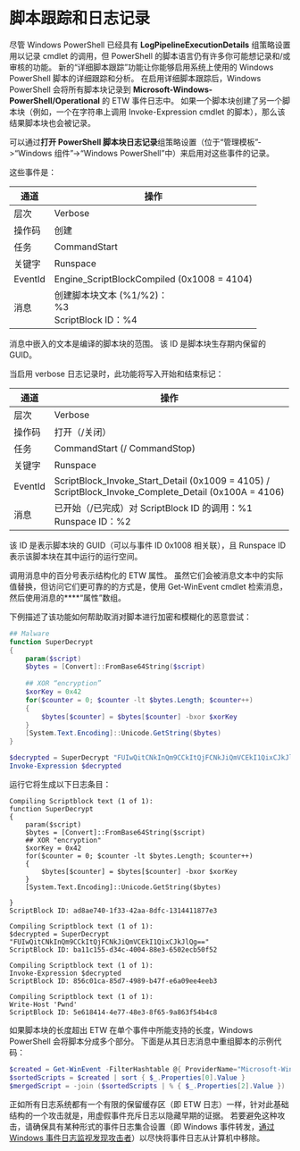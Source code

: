 # 脚本跟踪和日志记录

尽管 Windows PowerShell 已经具有 **LogPipelineExecutionDetails** 组策略设置用以记录 cmdlet 的调用，但 PowerShell 的脚本语言仍有许多你可能想记录和/或审核的功能。 新的“详细脚本跟踪”功能让你能够启用系统上使用的 Windows PowerShell 脚本的详细跟踪和分析。 在启用详细脚本跟踪后，Windows PowerShell 会将所有脚本块记录到 **Microsoft-Windows-PowerShell/Operational** 的 ETW 事件日志中。 如果一个脚本块创建了另一个脚本块（例如，一个在字符串上调用 Invoke-Expression cmdlet 的脚本），那么该结果脚本块也会被记录。

可以通过**打开 PowerShell 脚本块日志记录**组策略设置（位于“管理模板”->“Windows 组件”->“Windows PowerShell”中）来启用对这些事件的记录。

这些事件是：

| 通道 | 操作                                 |
|---------|---------------------------------------------|
| 层次   | Verbose                                     |
| 操作码  | 创建                                      |
| 任务    | CommandStart                                |
| 关键字 | Runspace                                    |
| EventId | Engine_ScriptBlockCompiled (0x1008 = 4104)  |
| 消息 | 创建脚本块文本 (%1/%2)： </br> %3 </br> ScriptBlock ID：%4 |


消息中嵌入的文本是编译的脚本块的范围。 该 ID 是脚本块生存期内保留的 GUID。

当启用 verbose 日志记录时，此功能将写入开始和结束标记：

| 通道 | 操作                                            |
|---------|--------------------------------------------------------|
| 层次   | Verbose                                                |
| 操作码  | 打开（/关闭）                                         |
| 任务    | CommandStart (/ CommandStop)                           |
| 关键字 | Runspace                                               |
| EventId | ScriptBlock\_Invoke\_Start\_Detail (0x1009 = 4105) / </br> ScriptBlock\_Invoke\_Complete\_Detail (0x100A = 4106) |
| 消息 | 已开始（/已完成）对 ScriptBlock ID 的调用：%1 </br> Runspace ID：%2 |

该 ID 是表示脚本块的 GUID（可以与事件 ID 0x1008 相关联），且 Runspace ID 表示该脚本块在其中运行的运行空间。

调用消息中的百分号表示结构化的 ETW 属性。 虽然它们会被消息文本中的实际值替换，但访问它们更可靠的的方式是，使用 Get-WinEvent cmdlet 检索消息，然后使用消息的****“属性”数组。

下例描述了该功能如何帮助取消对脚本进行加密和模糊化的恶意尝试：

```powershell
## Malware
function SuperDecrypt
{
    param($script)
    $bytes = [Convert]::FromBase64String($script)
             
    ## XOR “encryption”
    $xorKey = 0x42
    for($counter = 0; $counter -lt $bytes.Length; $counter++)
    {
        $bytes[$counter] = $bytes[$counter] -bxor $xorKey
    }
    [System.Text.Encoding]::Unicode.GetString($bytes)
}

$decrypted = SuperDecrypt "FUIwQitCNkInQm9CCkItQjFCNkJiQmVCEkI1QixCJkJlQg=="
Invoke-Expression $decrypted
```

运行它将生成以下日志条目：

```
Compiling Scriptblock text (1 of 1):
function SuperDecrypt
{
    param($script)
    $bytes = [Convert]::FromBase64String($script)
    ## XOR "encryption"
    $xorKey = 0x42
    for($counter = 0; $counter -lt $bytes.Length; $counter++)
    {
        $bytes[$counter] = $bytes[$counter] -bxor $xorKey
    }
    [System.Text.Encoding]::Unicode.GetString($bytes)

}
ScriptBlock ID: ad8ae740-1f33-42aa-8dfc-1314411877e3

Compiling Scriptblock text (1 of 1):
$decrypted = SuperDecrypt "FUIwQitCNkInQm9CCkItQjFCNkJiQmVCEkI1QixCJkJlQg=="
ScriptBlock ID: ba11c155-d34c-4004-88e3-6502ecb50f52

Compiling Scriptblock text (1 of 1):
Invoke-Expression $decrypted
ScriptBlock ID: 856c01ca-85d7-4989-b47f-e6a09ee4eeb3

Compiling Scriptblock text (1 of 1):
Write-Host 'Pwnd'
ScriptBlock ID: 5e618414-4e77-48e3-8f65-9a863f54b4c8
```

如果脚本块的长度超出 ETW 在单个事件中所能支持的长度，Windows PowerShell 会将脚本分成多个部分。 下面是从其日志消息中重组脚本的示例代码：

```powershell
$created = Get-WinEvent -FilterHashtable @{ ProviderName="Microsoft-Windows-PowerShell"; Id = 4104 } | Where-Object { $_.<...> }
$sortedScripts = $created | sort { $_.Properties[0].Value }
$mergedScript = -join ($sortedScripts | % { $_.Properties[2].Value })
```

正如所有日志系统都有一个有限的保留缓存区（即 ETW 日志）一样，针对此基础结构的一个攻击就是，用虚假事件充斥日志以隐藏早期的证据。 若要避免这种攻击，请确保具有某种形式的事件日志集合设置（即 Windows 事件转发，[通过 Windows 事件日志监视发现攻击者](http://www.nsa.gov/ia/_files/app/Spotting_the_Adversary_with_Windows_Event_Log_Monitoring.pdf)）以尽快将事件日志从计算机中移除。
<!--HONumber=Mar16_HO2-->
